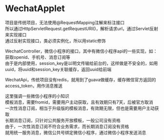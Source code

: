 # WechatApplet
项目是传统项目，无法使用@RequestMapping注解来标注接口  
所以通过HttpServletRequest.getRequestURI()，解析请求url，通过Servlet反射来实现接口  
通过反射实现接口，类必须实例化，所以用static修饰  

WechatController，微信小程序的接口，其中有微信小程序api的一些实现，如：获取openid、手机号、消息订阅等  
由于是内部使用，session_key是以明文传输给前台的，这样做是不安全的，如用uuid，将uuid和session_key关联缓存，返回uuid给前端  

WechatApi，传统项目没有redis，就用到了guava做缓存，缓存微信官方返回的access_token，用作消息推送  

这里强调一些微信小程序的小知识  
模板消息，需要fromid，需要用户主动获取，且有效期只有7天，后被官方取消  
一次性消息订阅，相当于升级版的模板消息，有效期无限，但也是需要用户主动获取  
长期消息订阅，只针对公共服务开放模板，一般公司没有资格  
由于，一次性消息订阅不符合业务需求，而长期消息订阅没有资格  
就用统一服务消息，微信公共号绑定微信小程序，通过微信小程序发送消息  
